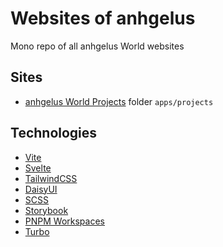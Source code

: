 # Websites of anhgelus

Mono repo of all anhgelus World websites

## Sites

- [anhgelus World Projects](https://projects.anhgelus.world) folder `apps/projects`

## Technologies

- [Vite](https://vitejs.dev/)
- [Svelte](https://svelte.dev/)
- [TailwindCSS](https://tailwindcss.com/)
- [DaisyUI](https://daisyui.com/)
- [SCSS](https://sass-lang.com/)
- [Storybook](https://storybook.js.org/)
- [PNPM Workspaces](https://pnpm.io/workspaces)
- [Turbo](https://turbo.build)
